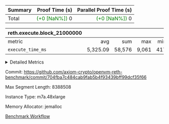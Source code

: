 | Summary | Proof Time (s) | Parallel Proof Time (s) |
|:---|---:|---:|
| Total | <span style='color: green'>(+0 [NaN%])</span> 0 | <span style='color: green'>(+0 [NaN%])</span> 0 |


| reth.execute.block_21000000 |||||
|:---|---:|---:|---:|---:|
|metric|avg|sum|max|min|
| `execute_time_ms     ` |  5,325.09 |  58,576 |  9,061 |  417 |



<details>
<summary>Detailed Metrics</summary>

| group | block_number | segment | execute_time_ms |
| --- | --- | --- | --- |
| reth.execute.block_21000000 | 21000000 | 0 | 5,899 | 
| reth.execute.block_21000000 | 21000000 | 1 | 4,655 | 
| reth.execute.block_21000000 | 21000000 | 10 | 417 | 
| reth.execute.block_21000000 | 21000000 | 2 | 5,671 | 
| reth.execute.block_21000000 | 21000000 | 3 | 1,511 | 
| reth.execute.block_21000000 | 21000000 | 4 | 9,061 | 
| reth.execute.block_21000000 | 21000000 | 5 | 5,502 | 
| reth.execute.block_21000000 | 21000000 | 6 | 7,078 | 
| reth.execute.block_21000000 | 21000000 | 7 | 6,948 | 
| reth.execute.block_21000000 | 21000000 | 8 | 6,972 | 
| reth.execute.block_21000000 | 21000000 | 9 | 4,862 | 

</details>


Commit: https://github.com/axiom-crypto/openvm-reth-benchmark/commit/704fba7c484cab9fab5b4f93439bff99dcf35f66

Max Segment Length: 8388508

Instance Type: m7a.48xlarge

Memory Allocator: jemalloc

[Benchmark Workflow](https://github.com/axiom-crypto/openvm-reth-benchmark/actions/runs/13085988542)
